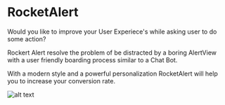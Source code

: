 # RocketAlert

Would you like to improve your User Experiece's while asking user to do some action? 

Rockert Alert resolve the problem of be distracted by a boring AlertView with a user friendly boarding process similar to a Chat Bot. 

With a modern style and a powerful personalization RocketAlert will help you to increase your conversion rate.

![alt text](https://media.giphy.com/media/5QLxkjz2nq5cHBENqr/giphy.gif)
